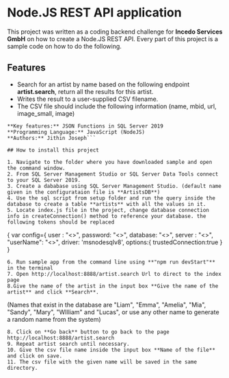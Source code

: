 # Node.JS REST API application 

This project was written as a coding backend challenge for **Incedo Services GmbH** on how to create a Node.JS REST API. Every part of this project is a sample code on how to do the following.

## Features
* Search for an artist by name based on the following endpoint **artist.search**, return all the
results for this artist.
* Writes the result to a user-supplied CSV filename.
* The CSV file should include the following information (name, mbid, url, image_small,
image)

```**Applies to:** SQL Server 2019 (or higher)
**Key features:** JSON Functions in SQL Server 2019 
**Programming Language:** JavaScript (NodeJS)
**Authors:** Jithin Joseph```

## How to install this project 

1. Navigate to the folder where you have downloaded sample and open the command window.
2. From SQL Server Management Studio or SQL Server Data Tools connect to your SQL Server 2019.
3. Create a dababase using SQL Server Management Studio. (default name given in the configurataion file is **ArtistsDB**)
4. Use the sql script from setup folder and run the query inside the database to create a table **artists** with all the values in it.
5. Locate index.js file in the project, change database connection info in createConnection() method to reference your database. the following tokens should be replaced
```
 {
var config={
        user  : "<<user name>>",
        password: "<<password>>",
        database: "<<database name>>",
        server  : "<<server name or ip>>",
        "userName": "<<user name>>",
        driver: 'msnodesqlv8',
        options:{
        trustedConnection:true
        }
}
```
6. Run sample app from the command line using **"npm run devStart"** in the terminal
7. Open http://localhost:8888/artist.search Url to direct to the index page 
8.Give the name of the artist in the input box **Give the name of the artist** and click **Search**.
```
(Names that exist in the database are "Liam", "Emma", "Amelia", "Mia", "Sandy", "Mary", "WIlliam" and "Lucas", or use any other name to generate a random name from the system)
```
8. Click on **Go back** button to go back to the page http://localhost:8888/artist.search
9. Repeat artist search until necessary.
10. Give the csv file name inside the input box **Name of the file** and click on save. 
11. The csv file with the given name will be saved in the same directory. 



